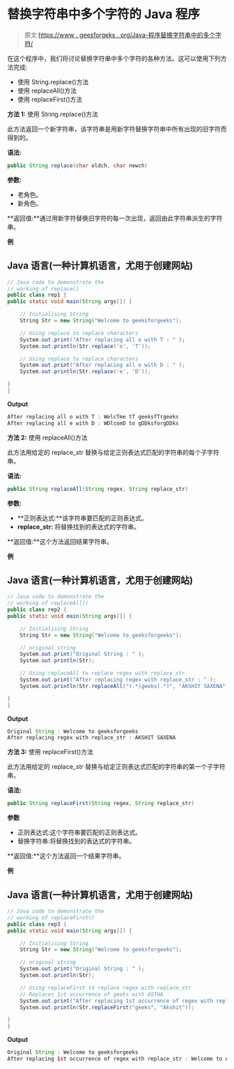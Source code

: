 # 替换字符串中多个字符的 Java 程序

> 原文:[https://www . geesforgeks . org/Java-程序替换字符串中的多个字符/](https://www.geeksforgeeks.org/java-program-to-replace-multiple-characters-in-a-string/)

在这个程序中，我们将讨论替换字符串中多个字符的各种方法。这可以使用下列方法完成:

*   使用 String.replace()方法
*   使用 replaceAll()方法
*   使用 replaceFirst()方法

**方法 1:** 使用 String.replace()方法

此方法返回一个新字符串，该字符串是用新字符替换字符串中所有出现的旧字符而得到的。

**语法:**

```java
public String replace(char oldch, char newch)
```

**参数:**

*   老角色。
*   新角色。

**返回值:**通过用新字符替换旧字符的每一次出现，返回由此字符串派生的字符串。

**例**

## Java 语言(一种计算机语言，尤用于创建网站)

```java
// Java code to demonstrate the
// working of replace()
public class rep1 {
public static void main(String args[]) {

    // Initialising String
    String Str = new String("Welcome to geeksforgeeks");

    // Using replace to replace characters
    System.out.print("After replacing all o with T : " );
    System.out.println(Str.replace('o', 'T'));

    // Using replace to replace characters
    System.out.print("After replacing all e with D : " );
    System.out.println(Str.replace('e', 'D'));

}
}
```

**Output**

```java
After replacing all o with T : WelcTme tT geeksfTrgeeks
After replacing all e with D : WDlcomD to gDDksforgDDks
```

**方法 2:** 使用 replaceAll()方法

此方法用给定的 replace_str 替换与给定正则表达式匹配的字符串的每个子字符串。

**语法:**

```java
public String replaceAll(String regex, String replace_str)
```

**参数:**

*   **正则表达式:**该字符串要匹配的正则表达式。
*   **replace_str:** 将替换找到的表达式的字符串。

**返回值:**这个方法返回结果字符串。

**例**

## Java 语言(一种计算机语言，尤用于创建网站)

```java
// Java code to demonstrate the
// working of replaceAll()
public class rep2 {
public static void main(String args[]) {

    // Initialising String
    String Str = new String("Welcome to geeksforgeeks");

    // original string
    System.out.print("Original String : " );
    System.out.println(Str);

    // Using replaceAll to replace regex with replace_str
    System.out.print("After replacing regex with replace_str : " );
    System.out.println(Str.replaceAll("(.*)geeks(.*)", "AKSHIT SAXENA"));

}
}
```

**Output**

```java
Original String : Welcome to geeksforgeeks
After replacing regex with replace_str : AKSHIT SAXENA
```

**方法 3:** 使用 replaceFirst()方法

此方法用给定的 replace_str 替换与给定正则表达式匹配的字符串的第一个子字符串。

**语法:**

```java
public String replaceFirst(String regex, String replace_str)
```

**参数**

*   正则表达式:这个字符串要匹配的正则表达式。
*   替换字符串:将替换找到的表达式的字符串。

**返回值:**这个方法返回一个结果字符串。

**例**

## Java 语言(一种计算机语言，尤用于创建网站)

```java
// Java code to demonstrate the
// working of replaceFirst()
public class rep3 {
public static void main(String args[]) {

    // Initialising String
    String Str = new String("Welcome to geeksforgeeks");

    // original string
    System.out.print("Original String : " );
    System.out.println(Str);

    // Using replaceFirst to replace regex with replace_str
    // Replaces 1st occurrence of geeks with ASTHA
    System.out.print("After replacing 1st occurrence of regex with replace_str : " );
    System.out.println(Str.replaceFirst("geeks", "Akshit"));

}
}
```

**Output**

```java
Original String : Welcome to geeksforgeeks
After replacing 1st occurrence of regex with replace_str : Welcome to Akshitforgeeks
```